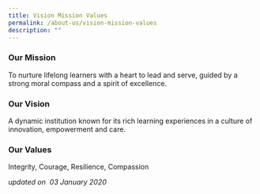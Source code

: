 ```yaml
---
title: Vision Mission Values
permalink: /about-us/vision-mission-values
description: ""
---
```

### Our Mission 
To nurture lifelong learners with a heart to lead and serve, guided by a strong moral compass and a spirit of excellence.  
  
### Our Vision
A dynamic institution known for its rich learning experiences in a culture of innovation, empowerment and care.  
  
### Our Values  
Integrity, Courage, Resilience, Compassion 

_updated on  03 January 2020_